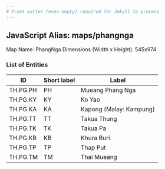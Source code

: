 ```yaml
---
# Front matter (even empty) required for Jekyll to process
---
```


## JavaScript Alias: maps/phangnga

Map Name: PhangNga
Dimensions (Width x Height): 545x974

### List of Entities

| ID       | Short label | Label                   |
| -------- | ----------- | ----------------------- |
| TH.PG.PH | PH          | Mueang Phang Nga        |
| TH.PG.KY | KY          | Ko Yao                  |
| TH.PG.KA | KA          | Kapong (Malay: Kampung) |
| TH.PG.TT | TT          | Takua Thung             |
| TH.PG.TK | TK          | Takua Pa                |
| TH.PG.KB | KB          | Khura Buri              |
| TH.PG.TP | TP          | Thap Put                |
| TH.PG.TM | TM          | Thai Mueang             |
